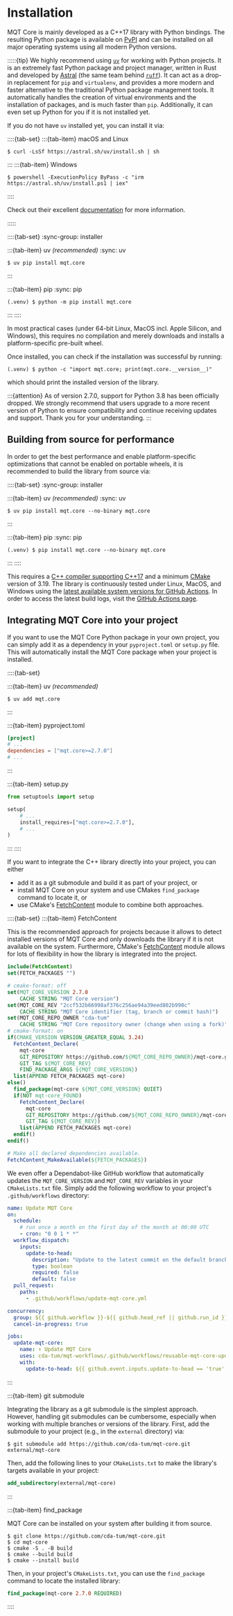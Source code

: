 # Installation

MQT Core is mainly developed as a C++17 library with Python bindings.
The resulting Python package is available on [PyPI](https://pypi.org/project/mqt.core/) and can be installed on all major operating systems using all modern Python versions.

:::::{tip}
We highly recommend using [`uv`](https://docs.astral.sh/uv/) for working with Python projects.
It is an extremely fast Python package and project manager, written in Rust and developed by [Astral](https://astral.sh/) (the same team behind [`ruff`](https://docs.astral.sh/ruff/)).
It can act as a drop-in replacement for `pip` and `virtualenv`, and provides a more modern and faster alternative to the traditional Python package management tools.
It automatically handles the creation of virtual environments and the installation of packages, and is much faster than `pip`.
Additionally, it can even set up Python for you if it is not installed yet.

If you do not have `uv` installed yet, you can install it via:

::::{tab-set}
:::{tab-item} macOS and Linux

```console
$ curl -LsSf https://astral.sh/uv/install.sh | sh
```

:::
:::{tab-item} Windows

```console
$ powershell -ExecutionPolicy ByPass -c "irm https://astral.sh/uv/install.ps1 | iex"
```

::::

Check out their excellent [documentation](https://docs.astral.sh/uv/) for more information.

:::::

::::{tab-set}
:sync-group: installer

:::{tab-item} uv _(recommended)_
:sync: uv

```console
$ uv pip install mqt.core
```

:::

:::{tab-item} pip
:sync: pip

```console
(.venv) $ python -m pip install mqt.core
```

:::
::::

In most practical cases (under 64-bit Linux, MacOS incl. Apple Silicon, and Windows), this requires no compilation and merely downloads and installs a platform-specific pre-built wheel.

Once installed, you can check if the installation was successful by running:

```console
(.venv) $ python -c "import mqt.core; print(mqt.core.__version__)"
```

which should print the installed version of the library.

:::{attention}
As of version 2.7.0, support for Python 3.8 has been officially dropped.
We strongly recommend that users upgrade to a more recent version of Python to ensure compatibility and continue receiving updates and support.
Thank you for your understanding.
:::

## Building from source for performance

In order to get the best performance and enable platform-specific optimizations that cannot be enabled on portable wheels, it is recommended to build the library from source via:

::::{tab-set}
:sync-group: installer

:::{tab-item} uv _(recommended)_
:sync: uv

```console
$ uv pip install mqt.core --no-binary mqt.core
```

:::

:::{tab-item} pip
:sync: pip

```console
(.venv) $ pip install mqt.core --no-binary mqt.core
```

:::
::::

This requires a [C++ compiler supporting C++17](https://en.wikipedia.org/wiki/List_of_compilers#C++_compilers) and a minimum [CMake](https://cmake.org/) version of 3.19.
The library is continuously tested under Linux, MacOS, and Windows using the [latest available system versions for GitHub Actions](https://github.com/actions/virtual-environments).
In order to access the latest build logs, visit the [GitHub Actions page](https://github.com/cda-tum/mqt-core/actions/workflows/ci.yml).

## Integrating MQT Core into your project

If you want to use the MQT Core Python package in your own project, you can simply add it as a dependency in your `pyproject.toml` or `setup.py` file.
This will automatically install the MQT Core package when your project is installed.

::::{tab-set}

:::{tab-item} uv _(recommended)_

```console
$ uv add mqt.core
```

:::

:::{tab-item} pyproject.toml

```toml
[project]
# ...
dependencies = ["mqt.core>=2.7.0"]
# ...
```

:::

:::{tab-item} setup.py

```python
from setuptools import setup

setup(
    # ...
    install_requires=["mqt.core>=2.7.0"],
    # ...
)
```

:::
::::

If you want to integrate the C++ library directly into your project, you can either

- add it as a git submodule and build it as part of your project, or
- install MQT Core on your system and use CMakes `find_package` command to locate it, or
- use CMake's [FetchContent](https://cmake.org/cmake/help/latest/module/FetchContent.html) module to combine both approaches.

::::{tab-set}
:::{tab-item} FetchContent

This is the recommended approach for projects because it allows to detect installed versions of MQT Core and only downloads the library if it is not available on the system.
Furthermore, CMake's [FetchContent](https://cmake.org/cmake/help/latest/module/FetchContent.html) module allows for lots of flexibility in how the library is integrated into the project.

```cmake
include(FetchContent)
set(FETCH_PACKAGES "")

# cmake-format: off
set(MQT_CORE_VERSION 2.7.0
    CACHE STRING "MQT Core version")
set(MQT_CORE_REV "2ccf532b66998af376c256ae94a39eed802b990c"
    CACHE STRING "MQT Core identifier (tag, branch or commit hash)")
set(MQT_CORE_REPO_OWNER "cda-tum"
    CACHE STRING "MQT Core repository owner (change when using a fork)")
# cmake-format: on
if(CMAKE_VERSION VERSION_GREATER_EQUAL 3.24)
  FetchContent_Declare(
    mqt-core
    GIT_REPOSITORY https://github.com/${MQT_CORE_REPO_OWNER}/mqt-core.git
    GIT_TAG ${MQT_CORE_REV}
    FIND_PACKAGE_ARGS ${MQT_CORE_VERSION})
  list(APPEND FETCH_PACKAGES mqt-core)
else()
  find_package(mqt-core ${MQT_CORE_VERSION} QUIET)
  if(NOT mqt-core_FOUND)
    FetchContent_Declare(
      mqt-core
      GIT_REPOSITORY https://github.com/${MQT_CORE_REPO_OWNER}/mqt-core.git
      GIT_TAG ${MQT_CORE_REV})
    list(APPEND FETCH_PACKAGES mqt-core)
  endif()
endif()

# Make all declared dependencies available.
FetchContent_MakeAvailable(${FETCH_PACKAGES})
```

We even offer a Dependabot-like GitHub workflow that automatically updates the `MQT_CORE_VERSION` and `MQT_CORE_REV` variables in your `CMakeLists.txt` file.
Simply add the following workflow to your project's `.github/workflows` directory:

```yaml
name: Update MQT Core
on:
  schedule:
    # run once a month on the first day of the month at 00:00 UTC
    - cron: "0 0 1 * *"
  workflow_dispatch:
    inputs:
      update-to-head:
        description: "Update to the latest commit on the default branch"
        type: boolean
        required: false
        default: false
  pull_request:
    paths:
      - .github/workflows/update-mqt-core.yml

concurrency:
  group: ${{ github.workflow }}-${{ github.head_ref || github.run_id }}
  cancel-in-progress: true

jobs:
  update-mqt-core:
    name: ⬆️ Update MQT Core
    uses: cda-tum/mqt-workflows/.github/workflows/reusable-mqt-core-update.yml@v1.5
    with:
      update-to-head: ${{ github.event.inputs.update-to-head == 'true' }}
```

:::

:::{tab-item} git submodule

Integrating the library as a git submodule is the simplest approach.
However, handling git submodules can be cumbersome, especially when working with multiple branches or versions of the library.
First, add the submodule to your project (e.g., in the `external` directory) via:

```console
$ git submodule add https://github.com/cda-tum/mqt-core.git external/mqt-core
```

Then, add the following lines to your `CMakeLists.txt` to make the library's targets available in your project:

```cmake
add_subdirectory(external/mqt-core)
```

:::

:::{tab-item} find_package

MQT Core can be installed on your system after building it from source.

```console
$ git clone https://github.com/cda-tum/mqt-core.git
$ cd mqt-core
$ cmake -S . -B build
$ cmake --build build
$ cmake --install build
```

Then, in your project's `CMakeLists.txt`, you can use the `find_package` command to locate the installed library:

```cmake
find_package(mqt-core 2.7.0 REQUIRED)
```

::::

